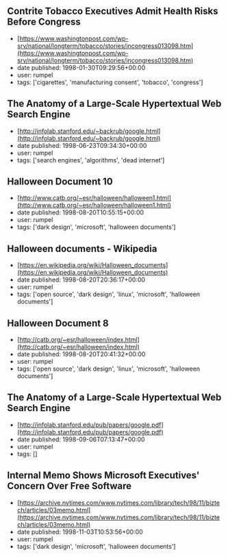 ## Contrite Tobacco Executives Admit Health Risks Before Congress
 - [https://www.washingtonpost.com/wp-srv/national/longterm/tobacco/stories/incongress013098.htm](https://www.washingtonpost.com/wp-srv/national/longterm/tobacco/stories/incongress013098.htm)
 - date published: 1998-01-30T09:29:56+00:00
 - user: rumpel
 - tags: ['cigarettes', 'manufacturing consent', 'tobacco', 'congress']

## The Anatomy of a Large-Scale Hypertextual Web Search Engine
 - [http://infolab.stanford.edu/~backrub/google.html](http://infolab.stanford.edu/~backrub/google.html)
 - date published: 1998-06-23T09:34:30+00:00
 - user: rumpel
 - tags: ['search engines', 'algorithms', 'dead internet']

## Halloween Document 10
 - [http://www.catb.org/~esr/halloween/halloween1.html](http://www.catb.org/~esr/halloween/halloween1.html)
 - date published: 1998-08-20T10:55:15+00:00
 - user: rumpel
 - tags: ['dark design', 'microsoft', 'halloween documents']

## Halloween documents - Wikipedia
 - [https://en.wikipedia.org/wiki/Halloween_documents](https://en.wikipedia.org/wiki/Halloween_documents)
 - date published: 1998-08-20T20:36:17+00:00
 - user: rumpel
 - tags: ['open source', 'dark design', 'linux', 'microsoft', 'halloween documents']

## Halloween Document 8
 - [http://catb.org/~esr/halloween/index.html](http://catb.org/~esr/halloween/index.html)
 - date published: 1998-08-20T20:41:32+00:00
 - user: rumpel
 - tags: ['open source', 'dark design', 'linux', 'microsoft', 'halloween documents']

## The Anatomy of a Large-Scale Hypertextual Web Search Engine
 - [http://infolab.stanford.edu/pub/papers/google.pdf](http://infolab.stanford.edu/pub/papers/google.pdf)
 - date published: 1998-09-06T07:13:47+00:00
 - user: rumpel
 - tags: []

## Internal Memo Shows Microsoft Executives' Concern Over Free Software
 - [https://archive.nytimes.com/www.nytimes.com/library/tech/98/11/biztech/articles/03memo.html](https://archive.nytimes.com/www.nytimes.com/library/tech/98/11/biztech/articles/03memo.html)
 - date published: 1998-11-03T10:53:56+00:00
 - user: rumpel
 - tags: ['dark design', 'microsoft', 'halloween documents']

